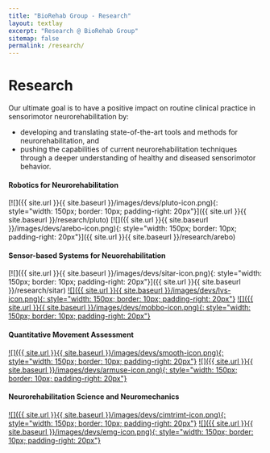 ```yaml
---
title: "BioRehab Group - Research"
layout: textlay
excerpt: "Research @ BioRehab Group"
sitemap: false
permalink: /research/
---
```


# Research

Our ultimate goal is to have a positive impact on routine clinical practice in sensorimotor neurorehabilitation by: 
* developing and translating state-of-the-art tools and methods for neurorehabilitation, and 
* pushing the capabilities of current neurorehabilitation techniques through a deeper understanding of healthy and diseased sensorimotor behavior.

#### **Robotics for Neurorehabilitation**
[![]({{ site.url }}{{ site.baseurl }}/images/devs/pluto-icon.png){: style="width: 150px; border: 10px; padding-right: 20px"}]({{ site.url }}{{ site.baseurl }}/research/pluto)
[![]({{ site.url }}{{ site.baseurl }}/images/devs/arebo-icon.png){: style="width: 150px; border: 10px; padding-right: 20px"}]({{ site.url }}{{ site.baseurl }}/research/arebo)

#### **Sensor-based Systems for Neuorehabilitation**
[![]({{ site.url }}{{ site.baseurl }}/images/devs/sitar-icon.png){: style="width: 150px; border: 10px; padding-right: 20px"}]({{ site.url }}{{ site.baseurl }}/research/sitar)
[![]({{ site.url }}{{ site.baseurl }}/images/devs/lvs-icon.png){: style="width: 150px; border: 10px; padding-right: 20px"}]()
[![]({{ site.url }}{{ site.baseurl }}/images/devs/mobbo-icon.png){: style="width: 150px; border: 10px; padding-right: 20px"}]()

#### **Quantitative Movement Assessment**
[![]({{ site.url }}{{ site.baseurl }}/images/devs/smooth-icon.png){: style="width: 150px; border: 10px; padding-right: 20px"}]()
[![]({{ site.url }}{{ site.baseurl }}/images/devs/armuse-icon.png){: style="width: 150px; border: 10px; padding-right: 20px"}]()

#### **Neurorehabilitation Science and Neuromechanics**
[![]({{ site.url }}{{ site.baseurl }}/images/devs/cimtrimt-icon.png){: style="width: 150px; border: 10px; padding-right: 20px"}]()
[![]({{ site.url }}{{ site.baseurl }}/images/devs/emg-icon.png){: style="width: 150px; border: 10px; padding-right: 20px"}]()